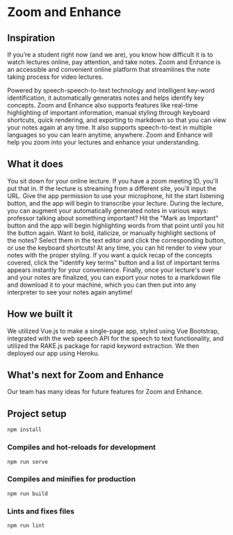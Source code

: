# Zoom and Enhance

## Inspiration
If you’re a student right now (and we are), you know how difficult it is to watch lectures online, pay attention, and take notes. Zoom and Enhance is an accessible and convenient online platform that streamlines the note taking process for video lectures.

Powered by speech-speech-to-text technology and intelligent key-word identification, it automatically generates notes and helps identify key concepts. Zoom and Enhance also supports features like real-time highlighting of important information, manual styling through keyboard shortcuts, quick rendering, and exporting to markdown so that you can view your notes again at any time. It also supports speech-to-text in multiple languages so you can learn anytime, anywhere. Zoom and Enhance will help you zoom into your lectures and enhance your understanding.

## What it does
You sit down for your online lecture. If you have a zoom meeting ID, you'll put that in. If the lecture is streaming from a different site, you'll input the URL. Give the app permission to use your microphone, hit the start listening button, and the app will begin to transcribe your lecture. During the lecture, you can augment your automatically generated notes in various ways: professor talking about something important? Hit the "Mark as Important" button and the app will begin highlighting words from that point until you hit the button again. Want to bold, italicize, or manually highlight sections of the notes? Select them in the text editor and click the corresponding button, or use the keyboard shortcuts! At any time, you can hit render to view your notes with the proper styling. If you want a quick recap of the concepts covered, click the "identify key terms" button and a list of important terms appears instantly for your convenience. Finally, once your lecture's over and your notes are finalized, you can export your notes to a markdown file and download it to your machine, which you can then put into any interpreter to see your notes again anytime!

## How we built it
We utilized Vue.js to make a single-page app, styled using Vue Bootstrap, integrated with the web speech API for the speech to text functionality, and utilized the RAKE.js package for rapid keyword extraction. We then deployed our app using Heroku.

## What's next for Zoom and Enhance
Our team has many ideas for future features for Zoom and Enhance.

## Project setup
```
npm install
```

### Compiles and hot-reloads for development
```
npm run serve
```

### Compiles and minifies for production
```
npm run build
```

### Lints and fixes files
```
npm run lint
```

